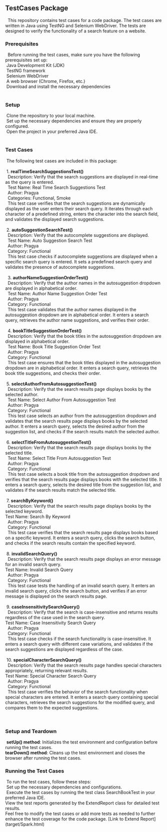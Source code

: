 <H2>TestCases Package</h2>  This repository contains test cases for a code package. The test cases are written in Java using TestNG and Selenium WebDriver. The tests are designed to verify the functionality of a search feature on a website.  <h3>Prerequisites</h3>  Before running the test cases, make sure you have the following prerequisites set up:<br> Java Development Kit (JDK)<br> TestNG framework<br> Selenium WebDriver<br> A web browser (Chrome, Firefox, etc.)<br> Download and install the necessary dependencies<br>  <h3>Setup</h3> Clone the repository to your local machine.<br> Set up the necessary dependencies and ensure they are properly configured. <br> Open the project in your preferred Java IDE.<br> <h3>Test Cases</h3> The following test cases are included in this package:<br> <br> 1. <b>realTimeSearchSuggestionsTest()</b><br>    Description: Verify that the search suggestions are displayed in real-time as the query is entered. <br>    Test Name: Real Time Search Suggestions Test<br>    Author: Pragya<br>    Categories: Functional, Smoke<br>    This test case verifies that the search suggestions are dynamically displayed as the user enters their search query. It iterates through each character of a predefined string, enters the character into the search field, and validates the displayed search suggestions.<br> <br> 2. <b>autoSuggestionSearchTest()</b><br>    Description: Verify that the autocomplete suggestions are displayed. <br>    Test Name: Auto Suggestion Search Test<br>    Author: Pragya<br>    Category: Functional<br>    This test case checks if autocomplete suggestions are displayed when a specific search query is entered. It sets a predefined search query and validates the presence of autocomplete suggestions.<br><br>  3. <b>authorNameSuggestionOrderTest()</b><br>    Description: Verify that the author names in the autosuggestion dropdown are displayed in alphabetical order. <br>    Test Name: Author Name Suggestion Order Test<br>    Author: Pragya<br>    Category: Functional<br>    This test case validates that the author names displayed in the autosuggestion dropdown are in alphabetical order. It enters a search query, retrieves the author name suggestions, and verifies their order.<br><br>  4. <b>bookTitleSuggestionOrderTest()</b><br>    Description: Verify that the book titles in the autosuggestion dropdown are displayed in alphabetical order. <br>    Test Name: Book Title Suggestion Order Test<br>    Author: Pragya<br>    Category: Functional<br>    This test case ensures that the book titles displayed in the autosuggestion dropdown are in alphabetical order. It enters a search query, retrieves the book title suggestions, and checks their order. <br><br> 5. <b>selectAuthorFromAutosuggestionTest()</b><br>    Description: Verify that the search results page displays books by the selected author. <br>    Test Name: Select Author From Autosuggestion Test<br>    Author: Pragya<br>    Category: Functional<br>    This test case selects an author from the autosuggestion dropdown and validates that the search results page displays books by the selected author. It enters a search query, selects the desired author from the suggestion list, and checks if the search results match the selected author. <br><br> 6. <b>selectTitleFromAutosuggestionTest()</b><br>    Description: Verify that the search results page displays books by the selected title. <br>    Test Name: Select Title From Autosuggestion Test<br>    Author: Pragya<br>    Category: Functional<br>    This test case selects a book title from the autosuggestion dropdown and verifies that the search results page displays books with the selected title. It enters a search query, selects the desired title from the suggestion list, and validates if the search results match the selected title. <br><br> 7. <b>searchByKeyword()</b><br>    Description: Verify that the search results page displays books by the selected keyword. <br>Test Name: Search By Keyword<br>    Author: Pragya<br>    Category: Functional<br>    This test case verifies that the search results page displays books based on a specific keyword. It enters a search query, clicks the search button, and checks if the search results contain the specified keyword. <br><br> 8. <b>invalidSearchQuery()</b><br>    Description: Verify that the search results page displays an error message for an invalid search query.    <br>Test Name: Invalid Search Query<br>    Author: Pragya<br>    Category: Functional<br>    This test case tests the handling of an invalid search query. It enters an invalid search query, clicks the search button, and verifies if an error message is displayed on the search results page. <br><br> 9. <b>caseInsensitivitySearchQuery()</b><br>    Description: Verify that the search is case-insensitive and returns results regardless of the case used in the search query.    <br>Test Name: Case Insensitivity Search Query<br>    Author: Pragya<br>    Category: Functional<br>    This test case checks if the search functionality is case-insensitive. It enters a search query with different case variations, and validates if the search suggestions are displayed regardless of the case. <br><br> 10. <b>specialCharacterSearchQuery()</b><br>     Description: Verify that the search results page handles special characters appropriately, returning relevant results.     <br>Test Name: Special Character Search Query<br>     Author: Pragya<br>     Category: Functional<br>     This test case verifies the behavior of the search functionality when special characters are entered. It enters a search query containing special characters, retrieves the search suggestions for the modified query, and compares them to the expected suggestions. <br><br> <h3>Setup and Teardown</h3> <b>setUp() method</b>: Initializes the test environment and configuration before running the test cases. <br><b>tearDown() method</b>: Cleans up the test environment and closes the browser after running the test cases. <h3>Running the Test Cases</h3> To run the test cases, follow these steps: <br> Set up the necessary dependencies and configurations.<br> Execute the test cases by running the test class SearchBookTest in your preferred Java IDE. <br>View the test reports generated by the ExtendReport class for detailed test results. <br>Feel free to modify the test cases or add more tests as needed to further enhance the test coverage for the code package.
[Link to Extend Report](target/Spark.html)

